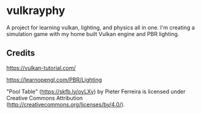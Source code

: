 # vulkrayphy
A project for learning vulkan, lighting, and physics all in one. I'm creating a simulation game with my home built Vulkan engine and PBR lighting.



## Credits
https://vulkan-tutorial.com/

https://learnopengl.com/PBR/Lighting

"Pool Table" (https://skfb.ly/oyLXy) by Pieter Ferreira is licensed under Creative Commons Attribution (http://creativecommons.org/licenses/by/4.0/).
